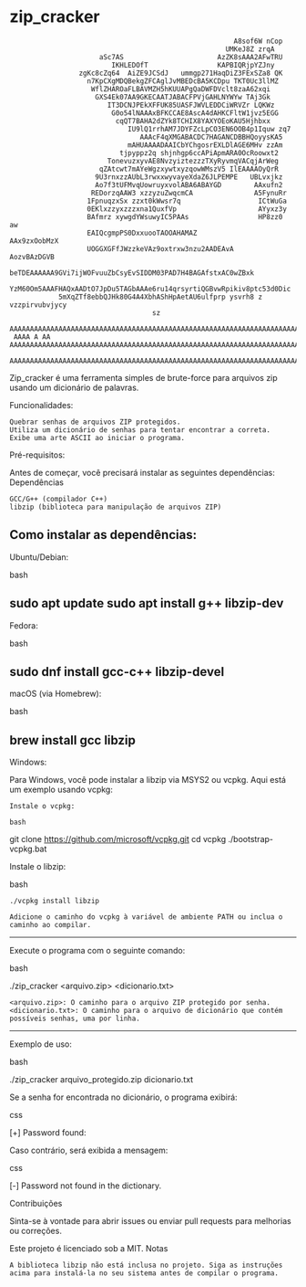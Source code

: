 # zip_cracker
                                                                                           
                                                           A8sof6W nCop                             
                                                         UMKeJ8Z zrqA                               
                          aSc7AS                       AzZK8sAAA2AFwTRU                             
                             IKHLEDOfT                 KAPBIQRjpYZJny                               
                     zgKc8cZq64  AiZE9JCSdJ   ummgp271HaqDiZ3FExSZa8 QK                             
                       n7KpCXgMDQBekgZFCAglJvMBEDcBA5KCDpu TKT0Uc3llMZ                              
                        WflZHAROaFLBAVMZH5hKUUAPgQaDWFDVclt8zaA62xqi                                
                         GXS4Ek07AA9GKECAATJABACFPVjGAHLNYWYw TAj3Gk                                
                            IT3DCNJPEkXFFUK85UASFJWVLEDDCiWRVZr LQKWz                               
                             G0o54lNAAAxBFKCCAE8AscA4dAHKCFltW1jvz5EGG                              
                              cqQT7BAHA2dZYk8TCHIX8YAXYOEoKAU5Hjhbxx                                
                                 IU9lQ1rrhAM7JDYFZcLpCO3EN6OOB4p1Iquw zq7                            
                                    AAAcF4qXMGABACDC7HAGANCDBBHQoyysKA5                            
                                 mAHUAAAADAAICbYChgosrEXLDlAGE6MHv zzAm                             
                               tjpyppz2q shjnhgp6ccAPiApmARA0OcRoowxt2                              
                            TonevuzxyvAE8NvzyiztezzzTXyRyvmqVACqjArWeg                              
                          qZAtcwt7mAYeWgzxywtxyzqowWMszV5 IlEAAAAOyQrR                              
                         9U3rnxzzAUbL3rwxxwyvayeXdaZ6JLPEMPE   UBLvxjkz                             
                         Ao7f3tUFMvqUowruyxvolABA6ABAYGD        AAxufn2                             
                        REDorzqAAW3 xzzyzuZwqcmCA               A5FynuRr                            
                       1FpnuqzxSx zzxt0kWwsr7q                   ICtWuGa                            
                       0EKlxzzyxzzzxna1QuxfVp                    AYyxz3y                            
                       BAfmrz xywgdYWsuwyIC5PAAs                 HP8zz0  aw                         
                       EAIQcgmpPS0DxxuooTAOOAHAMAZ                AAx9zxOobMzX                      
                       UOGGXGFfJWzzkeVAz9oxtrxw3nzu2AADEAvA        AozvBAzDGVB                      
                     beTDEAAAAAA9GVi7ijWOFvuuZbCsyEvSIDDM03PAD7H4BAGAfstxAC0wZBxk                   
                 YzM60Om5AAAFHAQxAADtO7JpDu5TAGbAAAe6ru14qrsyrtiQGBvwRpikiv8ptc53d0Dic              
                5mXqZTf8ebbQJHk80G4A4XbhAShHpAetAU6ulfprp ysvrh8 z vzzpirvubvjycy                   
                                       sz                                                           
     AAAAAAAAAAAAAAAAAAAAAAAAAAAAAAAAAAAAAAAAAAAAAAAAAAAAAAAAAAAAAAAAAAAAAAAAAAAAAAAAAAAAAAAAAA     
     AAAA A AA AAAAAAAAAAAAAAAAAAAAAAAAAAAAAAAAAAAAAAAAAAAAAAAAAAAAAAAAAAAAAAAAAAAAAAAAAAAAAAAA     
     AAAAAAAAAAAAAAAAAAAAAAAAAAAAAAAAAAAAAAAAAAAAAAAAAAAAAAAAAAAAAAAAAAAAAAAAAAAAAAAAAAAAAAAAAA   
Zip_cracker é uma ferramenta simples de brute-force para arquivos zip usando um dicionário de palavras.

Funcionalidades:

    Quebrar senhas de arquivos ZIP protegidos.
    Utiliza um dicionário de senhas para tentar encontrar a correta.
    Exibe uma arte ASCII ao iniciar o programa.

Pré-requisitos:

Antes de começar, você precisará instalar as seguintes dependências:
Dependências

    GCC/G++ (compilador C++)
    libzip (biblioteca para manipulação de arquivos ZIP)

Como instalar as dependências:
----------------
Ubuntu/Debian:

bash

sudo apt update
sudo apt install g++ libzip-dev
----------------
Fedora:

bash

sudo dnf install gcc-c++ libzip-devel
----------------
macOS (via Homebrew):

bash

brew install gcc libzip
----------------
Windows:

Para Windows, você pode instalar a libzip via MSYS2 ou vcpkg. Aqui está um exemplo usando vcpkg:

    Instale o vcpkg:

    bash

git clone https://github.com/microsoft/vcpkg.git
cd vcpkg
./bootstrap-vcpkg.bat

Instale o libzip:

bash

    ./vcpkg install libzip

    Adicione o caminho do vcpkg à variável de ambiente PATH ou inclua o caminho ao compilar.
----------------


Execute o programa com o seguinte comando:

bash

./zip_cracker <arquivo.zip> <dicionario.txt>

    <arquivo.zip>: O caminho para o arquivo ZIP protegido por senha.
    <dicionario.txt>: O caminho para o arquivo de dicionário que contém possíveis senhas, uma por linha.
----------------
Exemplo de uso:

bash

./zip_cracker arquivo_protegido.zip dicionario.txt

Se a senha for encontrada no dicionário, o programa exibirá:

css

[+] Password found: <senha>

Caso contrário, será exibida a mensagem:

css

[-] Password not found in the dictionary.

Contribuições

Sinta-se à vontade para abrir issues ou enviar pull requests para melhorias ou correções.

Este projeto é licenciado sob a MIT.
Notas

    A biblioteca libzip não está inclusa no projeto. Siga as instruções acima para instalá-la no seu sistema antes de compilar o programa.

    
